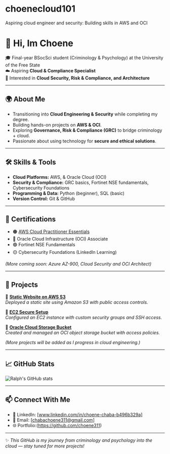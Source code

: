 # choenecloud101
Aspiring cloud engineer and security: Building skills in AWS and OCI
# 👋 Hi, Im Choene

🎓 Final-year BSocSci student (Criminology & Psychology) at the University of the Free State  
☁️ Aspiring **Cloud & Compliance Specialist**  
🔐 Interested in **Cloud Security, Risk & Compliance, and Architecture**  

---

## 🌍 About Me  
- Transitioning into **Cloud Engineering & Security** while completing my degree.  
- Building hands-on projects on **AWS & OCI**.  
- Exploring **Governance, Risk & Compliance (GRC)** to bridge criminology + cloud.  
- Passionate about using technology for **secure and ethical solutions**.  

---

## 🛠️ Skills & Tools  
- **Cloud Platforms:** AWS, & Oracle Cloud (OCI)  
- **Security & Compliance:** GRC basics, Fortinet NSE fundamentals, Cybersecurity Foundations  
- **Programming & Data:** Python (beginner), SQL (basic)  
- **Version Control:** Git & GitHub  

---

## 📜 Certifications  
- 🟠 [AWS Cloud Practitioner Essentials](https://aws.amazon.com/certification/certified-cloud-practitioner/)   
- 🔵 Oracle Cloud Infrastructure (OCI) Associate  
- 🟢 Fortinet NSE Fundamentals  
- 🟡 Cybersecurity Foundations (LinkedIn Learning)  

*(More coming soon: Azure AZ-900, Cloud Security and OCI Architect)*  

---

## 📂 Projects  

🔹 **[Static Website on AWS S3](#)**  
*Deployed a static site using Amazon S3 with public access controls.*  

🔹 **[EC2 Secure Setup](#)**  
*Configured an EC2 instance with custom security groups and SSH access.*  

🔹 **[Oracle Cloud Storage Bucket](#)**  
*Created and managed an OCI object storage bucket with access policies.*  

*(More projects will be added as I progress in cloud engineering.)*  

---

## 📈 GitHub Stats  
![Ralph's GitHub stats](https://github-readme-stats.vercel.app/api?username=YOUR-USERNAME&show_icons=true&theme=tokyonight)  

---

## 📫 Connect With Me  
- 💼 LinkedIn: [www.linkedin.com/in/choene-chaba-b496b329a]  
- 📧 Email: [chabachoene311@gmail.com]  
- 🌐 Portfolio:(https://github.com/choene311)  

---
✨ *This GitHub is my journey from criminology and psychology into the cloud — stay tuned for more projects!*  
